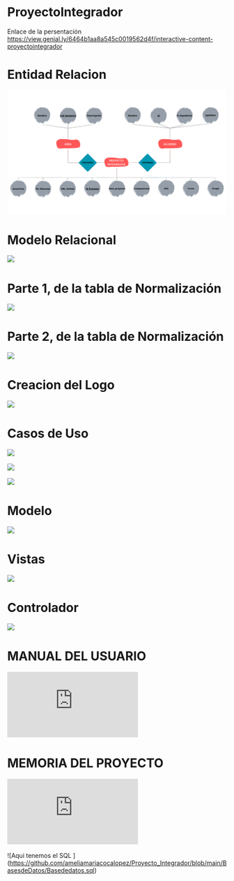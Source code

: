# ProyectoIntegrador

Enlace de la persentación
https://view.genial.ly/6464b1aa8a545c0019562d4f/interactive-content-proyectointegrador

# Entidad Relacion

![](https://github.com/ameliamariacocalopez/Proyecto_Integrador/blob/main/BasesdeDatos/EntidadRelacion.png)

# Modelo Relacional

![](https://github.com/ameliamariacocalopez/ProyectoIntegrador/blob/main/BasesdeDatos/ModeloRelacional.jpg)

# Parte 1, de la tabla de Normalización

![](https://github.com/ameliamariacocalopez/ProyectoIntegrador/blob/main/BasesdeDatos/Normalización1.jpg)

# Parte 2, de la tabla de Normalización

![](https://github.com/ameliamariacocalopez/ProyectoIntegrador/blob/main/BasesdeDatos/Normalización2.jpg)

# Creacion del Logo

![](https://github.com/ameliamariacocalopez/ProyectoIntegrador/blob/main/Entornos_Desarrollo/WhatsApp%20Image%202023-04-20%20at%2013.49.57.jpeg)

# Casos de Uso

![](https://github.com/ameliamariacocalopez/ProyectoIntegrador/blob/main/Entornos_Desarrollo/casosUso1.JPG)

![](https://github.com/ameliamariacocalopez/ProyectoIntegrador/blob/main/Entornos_Desarrollo/casosUso2.JPG)

![](https://github.com/ameliamariacocalopez/ProyectoIntegrador/blob/main/Entornos_Desarrollo/casosUso3.JPG)

# Modelo

![](https://github.com/ameliamariacocalopez/ProyectoIntegrador/blob/main/Entornos_Desarrollo/Modelo.png)

# Vistas

![](https://github.com/ameliamariacocalopez/ProyectoIntegrador/blob/main/Entornos_Desarrollo/Vistas.png)

# Controlador

![](https://github.com/ameliamariacocalopez/ProyectoIntegrador/blob/main/Entornos_Desarrollo/Controlador.png)
# MANUAL DEL USUARIO

![Manual](https://github.com/ameliamariacocalopez/ProyectoIntegrador/blob/main/Programacion/Manual%20del%20Usuario.pdf)

# MEMORIA DEL PROYECTO

![Memoria](https://github.com/ameliamariacocalopez/ProyectoIntegrador/blob/main/Programacion/MemoriaProyectoIntegrador.pdf)

![Aqui tenemos el SQL ]
(https://github.com/ameliamariacocalopez/Proyecto_Integrador/blob/main/BasesdeDatos/Basededatos.sql)
